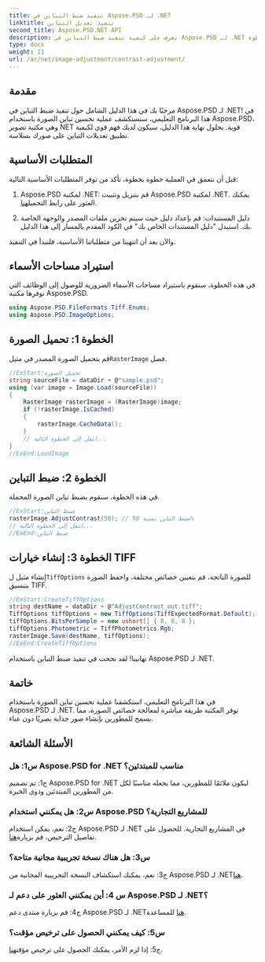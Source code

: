 ```yaml
---
title: تنفيذ ضبط التباين في Aspose.PSD لـ .NET
linktitle: تنفيذ تعديل التباين
second_title: Aspose.PSD.NET API
description: تعرف على كيفية تنفيذ ضبط التباين في Aspose.PSD لـ .NET باستخدام هذا الدليل التفصيلي خطوة بخطوة.
type: docs
weight: 11
url: /ar/net/image-adjustment/contrast-adjustment/
---
```

## مقدمة

مرحبًا بك في هذا الدليل الشامل حول تنفيذ ضبط التباين في Aspose.PSD لـ .NET! في هذا البرنامج التعليمي، سنستكشف عملية تحسين تباين الصورة باستخدام Aspose.PSD، وهي مكتبة تصوير NET قوية. بحلول نهاية هذا الدليل، سيكون لديك فهم قوي لكيفية تطبيق تعديلات التباين على صورك بسلاسة.

## المتطلبات الأساسية

قبل أن نتعمق في العملية خطوة بخطوة، تأكد من توفر المتطلبات الأساسية التالية:

1.  Aspose.PSD لمكتبة .NET: قم بتنزيل وتثبيت Aspose.PSD لمكتبة .NET. يمكنك العثور على رابط التحميل[هنا](https://releases.aspose.com/psd/net/).

2. دليل المستندات: قم بإعداد دليل حيث سيتم تخزين ملفات المصدر والوجهة الخاصة بك. استبدل "دليل المستندات الخاص بك" في الكود المقدم بالمسار إلى هذا الدليل.

والآن بعد أن انتهينا من متطلباتنا الأساسية، فلنبدأ في التنفيذ.

## استيراد مساحات الأسماء

في هذه الخطوة، سنقوم باستيراد مساحات الأسماء الضرورية للوصول إلى الوظائف التي توفرها مكتبة Aspose.PSD.

```csharp
using Aspose.PSD.FileFormats.Tiff.Enums;
using Aspose.PSD.ImageOptions;
```

## الخطوة 1: تحميل الصورة

 قم بتحميل الصورة المصدر في مثيل`RasterImage` فصل.

```csharp
//ExStart:تحميل الصورة
string sourceFile = dataDir + @"sample.psd";
using (var image = Image.Load(sourceFile))
{
    RasterImage rasterImage = (RasterImage)image;
    if (!rasterImage.IsCached)
    {
        rasterImage.CacheData();
    }
    // انتقل إلى الخطوة التالية...
}
//ExEnd:LoadImage
```

## الخطوة 2: ضبط التباين

في هذه الخطوة، سنقوم بضبط تباين الصورة المحملة.

```csharp
//ExStart:ضبط التباين
rasterImage.AdjustContrast(50); // ضبط التباين بنسبة 50%
// انتقل إلى الخطوة التالية...
//ExEnd:ضبط التباين
```

## الخطوة 3: إنشاء خيارات TIFF

 إنشاء مثيل ل`TiffOptions` للصورة الناتجة، قم بتعيين خصائص مختلفة، واحفظ الصورة بتنسيق TIFF.

```csharp
//ExStart:CreateTiffOptions
string destName = dataDir + @"AdjustContrast_out.tiff";
TiffOptions tiffOptions = new TiffOptions(TiffExpectedFormat.Default);
tiffOptions.BitsPerSample = new ushort[] { 8, 8, 8 };
tiffOptions.Photometric = TiffPhotometrics.Rgb;
rasterImage.Save(destName, tiffOptions);
//ExEnd:CreateTiffOptions
```

تهانينا! لقد نجحت في تنفيذ ضبط التباين باستخدام Aspose.PSD لـ .NET.

## خاتمة

في هذا البرنامج التعليمي، استكشفنا عملية تحسين تباين الصورة باستخدام Aspose.PSD لـ .NET. توفر المكتبة طريقة مباشرة لمعالجة خصائص الصورة، مما يسمح للمطورين بإنشاء صور جذابة بصريًا دون عناء.

## الأسئلة الشائعة

### س1: هل Aspose.PSD for .NET مناسب للمبتدئين؟

ج1: تم تصميم Aspose.PSD for .NET ليكون ملائمًا للمطورين، مما يجعله مناسبًا لكل من المطورين المبتدئين وذوي الخبرة.

### س2: هل يمكنني استخدام Aspose.PSD للمشاريع التجارية؟

 ج2: نعم، يمكن استخدام Aspose.PSD لـ .NET في المشاريع التجارية. للحصول على تفاصيل الترخيص، قم بزيارة[هنا](https://purchase.aspose.com/buy).

### س3: هل هناك نسخة تجريبية مجانية متاحة؟

 ج3: نعم، يمكنك استكشاف النسخة التجريبية المجانية من Aspose.PSD لـ .NET[هنا](https://releases.aspose.com/).

### س 4: أين يمكنني العثور على دعم لـ Aspose.PSD لـ .NET؟

 ج4: قم بزيارة منتدى دعم Aspose.PSD لـ .NET[هنا](https://forum.aspose.com/c/psd/34) للمساعدة.

### س5: كيف يمكنني الحصول على ترخيص مؤقت؟

 ج5: إذا لزم الأمر، يمكنك الحصول على ترخيص مؤقت[هنا](https://purchase.aspose.com/temporary-license/).